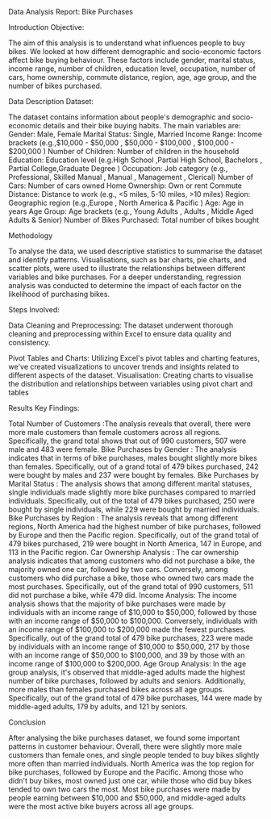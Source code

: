 Data Analysis Report: Bike Purchases

Introduction
Objective:

The aim of this analysis is to understand what influences people to buy bikes. We looked at how different demographic and socio-economic factors affect bike buying behaviour. These factors include gender, marital status, income range, number of children, education level, occupation, number of cars, home ownership, commute distance, region, age, age group, and the number of bikes purchased.

Data Description
Dataset:

The dataset contains information about people's demographic and socio-economic details and their bike buying habits. The main variables are:
Gender: Male, Female
Marital Status: Single, Married
Income Range: Income brackets (e.g.,$10,000 - $50,000 , $50,000 - $100,000 , $100,000 - $200,000 )
Number of Children: Number of children in the household
Education: Education level (e.g.High School ,Partial High School,  Bachelors , Partial College,Graduate Degree )
Occupation: Job category (e.g., Professional, Skilled Manual , Manual , Management , Clerical)
Number of Cars: Number of cars owned
Home Ownership: Own or rent
Commute Distance: Distance to work (e.g., <5 miles, 5-10 miles, >10 miles)
Region: Geographic region (e.g.,Europe , North America & Pacific )
Age: Age in years
Age Group: Age brackets (e.g., Young Adults , Adults , Middle Aged Adults & Senior)
Number of Bikes Purchased: Total number of bikes bought

Methodology

To analyse the data, we used descriptive statistics to summarise the dataset and identify patterns. Visualisations, such as bar charts, pie charts, and scatter plots, were used to illustrate the relationships between different variables and bike purchases. For a deeper understanding, regression analysis was conducted to determine the impact of each factor on the likelihood of purchasing bikes.

Steps Involved:

Data Cleaning and Preprocessing: The dataset underwent thorough cleaning and preprocessing within Excel to ensure data quality and consistency.

Pivot Tables and Charts: Utilizing Excel's pivot tables and charting features, we've created visualizations to uncover trends and insights related to different aspects of the dataset.
Visualisation: Creating charts to visualise the distribution and relationships between variables using pivot chart and tables 

Results
Key Findings:

Total Number of Customers :The analysis reveals that overall, there were more male customers than female customers across all regions. Specifically, the grand total shows that out of 990 customers, 507 were male and 483 were female.
Bike Purchases by Gender : The analysis indicates that in terms of bike purchases, males bought slightly more bikes than females. Specifically, out of a grand total of 479 bikes purchased, 242 were bought by males and 237 were bought by females.
Bike Purchases by Marital Status : The analysis shows that among different marital statuses, single individuals made slightly more bike purchases compared to married individuals. Specifically, out of the total of 479 bikes purchased, 250 were bought by single individuals, while 229 were bought by married individuals.
Bike Purchases by Region : The analysis reveals that among different regions, North America had the highest number of bike purchases, followed by Europe and then the Pacific region. Specifically, out of the grand total of 479 bikes purchased, 219 were bought in North America, 147 in Europe, and 113 in the Pacific region.
Car Ownership Analysis : The car ownership analysis indicates that among customers who did not purchase a bike, the majority owned one car, followed by two cars. Conversely, among customers who did purchase a bike, those who owned two cars made the most purchases. Specifically, out of the grand total of 990 customers, 511 did not purchase a bike, while 479 did.
Income Analysis: The income analysis shows that the majority of bike purchases were made by individuals with an income range of $10,000 to $50,000, followed by those with an income range of $50,000 to $100,000. Conversely, individuals with an income range of $100,000 to $200,000 made the fewest purchases. Specifically, out of the grand total of 479 bike purchases, 223 were made by individuals with an income range of $10,000 to $50,000, 217 by those with an income range of $50,000 to $100,000, and 39 by those with an income range of $100,000 to $200,000.
Age Group Analysis: In the age group analysis, it's observed that middle-aged adults made the highest number of bike purchases, followed by adults and seniors. Additionally, more males than females purchased bikes across all age groups. Specifically, out of the grand total of 479 bike purchases, 144 were made by middle-aged adults, 179 by adults, and 121 by seniors.

Conclusion
   
After analysing the bike purchases dataset, we found some important patterns in customer behaviour. Overall, there were slightly more male customers than female ones, and single people tended to buy bikes slightly more often than married individuals. North America was the top region for bike purchases, followed by Europe and the Pacific. Among those who didn't buy bikes, most owned just one car, while those who did buy bikes tended to own two cars the most. Most bike purchases were made by people earning between $10,000 and $50,000, and middle-aged adults were the most active bike buyers across all age groups.
